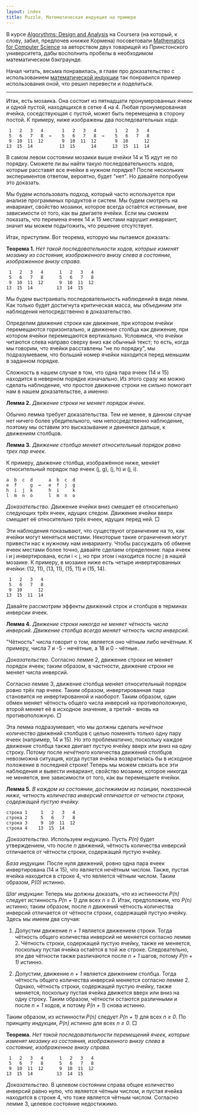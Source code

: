 ```yaml
---
layout: index
title: Puzzle. Математическая индукция на примере
---
```


В  курсе  [Algorythms:  Design  and  Analysis][algo course]  на  Coursera   (на
который, к  слову, забил,  предпочев книжке Кормена)  посоветовали [Mathematics
for  Computer  Science][book] за  авторством  двух  товарищей из  Принстонского
университета, дабы восполнить пробелы в необходимом математическом бэкграунде.

Начал читать, весьма  понравилась, в главе про  доказательство с использованием
[математической   индукции][математическая индукция]  так   понравился   пример
использования оной, что решил перевести и поделиться.

* * *

Итак, есть  мозаика. Она  состоит из пятнадцати  пронумерованных ячеек  и одной
пустой, находящихся в сетке 4 на 4. Любая пронумерованная ячейка, соседствующая
с пустой,  может быть перемещена в  сторону постой. К примеру,  ниже изображены
два последовательных хода:

     1   2   3   4       1   2   3   4       1   2   3   4
     5   6   7   8  →    5   6   7   8  →    5   6   7   8
     9  10  11  12       9  10  11  12       9  10      12
    13  15  14          13  15      14      13  15  11  14

В самом левом состоянии мозаики выше ячейки 14 и 15 идут не по порядку. Сможете
ли  вы найти  такую последовательность  ходов, которые  расставят все  ячейки в
нужном порядке? После нескольких  экспериментов ответом, вероятно, будет "нет".
Но давайте попробуем это доказать.

Мы  будем   использовать  подход,   который  часто  используется   при  анализе
программных  продуктов  и систем.  Мы  будем  смотреть на  инвариант,  свойство
мозаики,  которое всегда  остаётся истинным,  вне зависимости  от того,  как вы
двигаете ячейки.  Если мы сможем показать,  что перемена ячеек 14  и 15 местами
нарушит инвариант, значит мы можем подытожить, что решение отсутствует.

Итак, приступим. Вот теорема, которую мы пытаемся доказать:

**Теорема 1.** *Нет такой последовательности  ходов, которые изменят мозаику из
состояния, изображенного внизу слева в состояние, изображенное внизу справа.*

     1   2   3   4      1   2   3   4
     5   6   7   8      5   6   7   8
     9  10  11  12      9  10  11  12
    13  15  14         13  14  15

Мы  будем выстраивать  последовательность наблюдений  в виде  лемм. Как  только
будет достигнута критическая масса, мы объединим эти наблюдения непосредственно
в доказательство.

Определим  движение  строки  как  движение,  при  котором  ячейки  перемещаются
горизонтально, и движение столбца как движение, при котором ячейки перемещаются
вертикально.  Условимся, что  ячейки  читаются слева  направо  сверху вниз  как
обычный  текст; то  есть,  когда  мы говорим,  что  ячейки  расставлены "не  по
порядку", мы подразумеваем, что больший  номер ячейки находится перед меньшим в
заданном порядке.

Сложность в  нашем случае  в том,  что одна пара  ячеек (14  и 15)  находится в
неверном порядке  изначально. Из этого  сразу же можно сделать  наблюдение, что
простое  движение строки  не  сильно  помогает нам  в  нашем доказательстве,  а
именно:

**Лемма 2.** *Движение строки не меняет порядок ячеек.*

Обычно лемма требует  доказательства. Тем не менее, в данном  случае нет ничего
более  убедительного, чем  непосредственно наблюдение,  поэтому мы  оставим это
высказывание и двинемся дальше, к движениям столбцов.

**Лемма  3.** *Движение  столбца меняет  относительный порядок  ровно трех  пар
ячеек.*

К примеру,  движение столбца,  изображённое ниже, меняет  относительный порядок
пар ячеек (j, g), (j, h) и (j, i).

    a  b  c  d      a  b  c  d
    e  f     g  →   e  f  j  g
    h  i  j  k      h  i     k
    l  m  n  o      l  m  n  o

*Доказательство.* Движение  ячейки вниз смещает её  относительно следующих трёх
ячеек, идущих следом. Движение ячейки вверх смещает её относительно трёх ячеек,
идущих перед ней. □

Эти наблюдения показывают,  что существуют ограничение на то,  как ячейки могут
меняться местами. Некоторые такие ограничения  могут привести нас к нужному нам
инварианту.  Чтобы рассуждать  об  обмене ячеек  местами  более точно,  давайте
сделаем определение: пара ячеек i и j инвертирована,  если i < j, но при этом i
находится  после j  в нашей  мозаике.  К примеру,  в мозаике  ниже есть  четыре
инвертированных ячейки: (12, 11), (13, 11), (15, 11) и (15, 14).

     1   2   3   4
     5   6   7   8
     9  10      12
    13  15  11  14

Давайте рассмотрим эффекты движений строк и столбцов в терминах инверсии ячеек.

**Лемма  4.**  *Движение строки  никогда  не  меняет чётность  числа  инверсий.
Движение столбца всегда меняет четность числа инверсий.*

"Чётность" числа говорит  о том, является оно чётным либо  нечётным. К примеру,
числа 7 и -5 - нечётные, а 18 и 0 - чётные.

*Доказательство.* Согласно  лемме 2, движение  строки не меняет  порядок ячеек;
таким образом, в частности, движение строки не меняет числа инверсий.

Согласно лемме 3, движение столбца  меняет относительный порядок ровно трёх пар
ячеек.  Таким образом,  инвертированная  пара становится  не инвертированной  и
наоборот. Таким  образом, один обмен  меняет чётность общего числа  инверсий на
противоположную, второй  меняет её  в исходное  значение, а  третий -  вновь на
противоположную. □

Эта лемма подразумевает,  что мы должны сделать  *нечётное* количество движений
столбцов с целью  поменять только одну пару  ячеек (например, 14 и  15). Но это
проблематично, поскольку  каждое движение  столбца также двигает  пустую ячейку
вверх или  вниз на  одну строку. Потому  после *нечётного*  количества движений
столбцов невозможна  ситуация, когда пустая  ячейка возвратилась бы  в исходное
положение  в последней  строке!  Теперь  мы можем  связать  все эти  наблюдения
и  вывести  инвариант,  свойство  мозаики, которое  никогда  не  меняется,  вне
зависимости от того, как вы перемещаете ячейки.

**Лемма 5.**  *В каждом из  состоянии, достижимом из позиции,  показанной ниже,
четность количества  инверсий отличается от четности  строки, содержащей пустую
ячейку.*

    строка 1     1   2   3   4
    строка 2     5   6   7   8
    строка 3     9  10  11  12
    строка 4    13  15  14

*Доказательство.*  Используем индукцию.  Пусть *P(n)*  будет утверждением,  что
после *n* движений, чётность количества инверсий отличается от чётности строки,
содержащей пустую ячейку.

*База индукции:* После нуля движений, ровно одна пара ячеек инвертирована (14 и
15), что является  нечётным числом. Также, пустая ячейка находится  в строке 4,
что является чётным числом. Таким образом, *P(0)* истинно.

*Шаг индукции:*  Теперь мы  должны доказать, что  из истинности  *P(n)* следует
истинность *P(n + 1)* для всех *n  ≥ 0*. Итак, предположим, что *P(n)* истинно;
таким образом,  после *n* движений  чётность количества инверсий  отличается от
чётности строки, содержащей пустую ячейку. Здесь мы имеем два случая:

1. Допустим движение  *n + 1* является движением строки.  Тогда чётность общего
количества инверсий не  меняется согласно лемме 2.  Чётность строки, содержащей
пустую ячейку,  также не меняется,  поскольку пустая  ячейка остаётся в  той же
строке. Следовательно, эти две чётности также  различаются после *n + 1* шагов,
потому *P(n + 1)* истинно.

2. Допустим, движение *n + 1* является движением столбца. Тогда чётность общего
количества  инверсий  меняется  согласно  лемме  2.  Однако,  чётность  строки,
содержащей  пустую ячейку,  также  меняется, поскольку  пустая ячейка  движется
вверх или  вниз на одну строку.  Таким образом, чётности остаются  различными и
после *n + 1* ходов, и потому *P(n + 1)* снова истинно.

Таким образом,  из истинности *P(n)* следует  *P(n + 1)*  для всех *n ≥  0*. По
принципу индукции, *P(n)* истинно для всех *n ≥ 0*. □

**Теорема.** *Нет  такой последовательности перемещений ячеек,  которые изменят
мозаику из состояния, изображенного внизу слева в состояние, изображенное внизу
справа.*

     1   2   3   4      1   2   3   4
     5   6   7   8      5   6   7   8
     9  10  11  12      9  10  11  12
    13  15  14         13  14  15

*Доказательство.* В  целевом состоянии  справа общее количество  инверсий равно
нулю, что  является чётным числом,  и пустая ячейка  находится в строке  4, что
тоже является чётным числом. Согласно лемме 3, целевое состояние недостижимо.



[algo course]: https://www.coursera.org/course/algo
[book]: http://www.cs.princeton.edu/courses/archive/spr10/cos433/mathcs.pdf
[математическая индукция]: http://ru.wikipedia.org/wiki/Математическая_индукция
